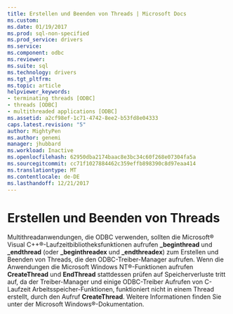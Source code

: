 ```yaml
---
title: Erstellen und Beenden von Threads | Microsoft Docs
ms.custom: 
ms.date: 01/19/2017
ms.prod: sql-non-specified
ms.prod_service: drivers
ms.service: 
ms.component: odbc
ms.reviewer: 
ms.suite: sql
ms.technology: drivers
ms.tgt_pltfrm: 
ms.topic: article
helpviewer_keywords:
- terminating threads [ODBC]
- threads [ODBC]
- multithreaded applications [ODBC]
ms.assetid: a2cf98ef-1c71-4742-8ee2-b53fd8e04333
caps.latest.revision: "5"
author: MightyPen
ms.author: genemi
manager: jhubbard
ms.workload: Inactive
ms.openlocfilehash: 62950dba2174baac8e3bc34c60f268e07304fa5a
ms.sourcegitcommit: cc71f1027884462c359effb898390c8d97eaa414
ms.translationtype: MT
ms.contentlocale: de-DE
ms.lasthandoff: 12/21/2017
---
```

# <a name="creating-and-terminating-threads"></a>Erstellen und Beenden von Threads
Multithreadanwendungen, die ODBC verwenden, sollten die Microsoft® Visual C++®-Laufzeitbibliotheksfunktionen aufrufen **_beginthread** und **_endthread** (oder **_beginthreadex** und **_endthreadex**) zum Erstellen und Beenden von Threads, die den ODBC-Treiber-Manager aufrufen. Wenn die Anwendungen die Microsoft Windows NT®-Funktionen aufrufen **CreateThread** und **EndThread** stattdessen prüfen auf Speicherverluste tritt auf, da der Treiber-Manager und einige ODBC-Treiber Aufrufen von C-Laufzeit Arbeitsspeicher-Funktionen, funktioniert nicht in einem Thread erstellt, durch den Aufruf **CreateThread**. Weitere Informationen finden Sie unter der Microsoft Windows®-Dokumentation.
